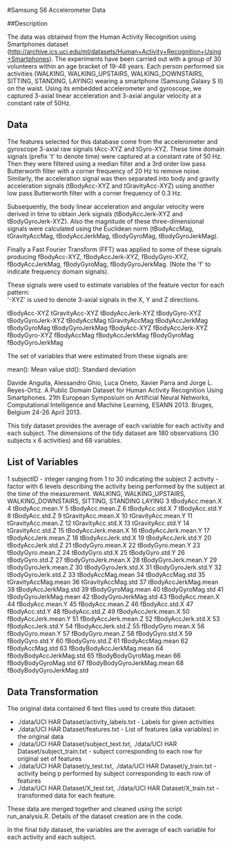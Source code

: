 #Samsung S6 Accelerometer Data

##Description

The data was obtained from the Human Activity Recognition using Smartphones dataset (http://archive.ics.uci.edu/ml/datasets/Human+Activity+Recognition+Using+Smartphones). The experiments have been carried out with a group of 30 volunteers within an age bracket of 19-48 years. Each person performed six activities (WALKING, WALKING_UPSTAIRS, WALKING_DOWNSTAIRS, SITTING, STANDING, LAYING) wearing a smartphone (Samsung Galaxy S II) on the waist. Using its embedded accelerometer and gyroscope, we captured 3-axial linear acceleration and 3-axial angular velocity at a constant rate of 50Hz. 


## Data

The features selected for this database come from the accelerometer and gyroscope 3-axial raw signals tAcc-XYZ and tGyro-XYZ. These time domain signals (prefix 't' to denote time) were captured at a constant rate of 50 Hz. Then they were filtered using a median filter and a 3rd order low pass Butterworth filter with a corner frequency of 20 Hz to remove noise. Similarly, the acceleration signal was then separated into body and gravity acceleration signals (tBodyAcc-XYZ and tGravityAcc-XYZ) using another low pass Butterworth filter with a corner frequency of 0.3 Hz. 

Subsequently, the body linear acceleration and angular velocity were derived in time to obtain Jerk signals (tBodyAccJerk-XYZ and tBodyGyroJerk-XYZ). Also the magnitude of these three-dimensional signals were calculated using the Euclidean norm (tBodyAccMag, tGravityAccMag, tBodyAccJerkMag, tBodyGyroMag, tBodyGyroJerkMag). 

Finally a Fast Fourier Transform (FFT) was applied to some of these signals producing fBodyAcc-XYZ, fBodyAccJerk-XYZ, fBodyGyro-XYZ, fBodyAccJerkMag, fBodyGyroMag, fBodyGyroJerkMag. (Note the 'f' to indicate frequency domain signals). 

These signals were used to estimate variables of the feature vector for each pattern:  
'-XYZ' is used to denote 3-axial signals in the X, Y and Z directions.

tBodyAcc-XYZ
tGravityAcc-XYZ
tBodyAccJerk-XYZ
tBodyGyro-XYZ
tBodyGyroJerk-XYZ
tBodyAccMag
tGravityAccMag
tBodyAccJerkMag
tBodyGyroMag
tBodyGyroJerkMag
fBodyAcc-XYZ
fBodyAccJerk-XYZ
fBodyGyro-XYZ
fBodyAccMag
fBodyAccJerkMag
fBodyGyroMag
fBodyGyroJerkMag

The set of variables that were estimated from these signals are: 

mean(): Mean value
std(): Standard deviation

Davide Anguita, Alessandro Ghio, Luca Oneto, Xavier Parra and Jorge L. Reyes-Ortiz. A Public Domain Dataset for Human Activity Recognition Using Smartphones. 21th European Symposium on Artificial Neural Networks, Computational Intelligence and Machine Learning, ESANN 2013. Bruges, Belgium 24-26 April 2013.

This tidy dataset provides the average of each variable for each activity and each subject. The dimensions of the tidy dataset are 180 observations (30 subjects x 6 activities) and 68 variables. 

## List of Variables

1 subjectID - integer ranging from 1 to 30 indicating the subject
2 activity - factor with 6 levels describing the activity being performed by the subject at the time of the measurement. WALKING, WALKING_UPSTAIRS, WALKING_DOWNSTAIRS, SITTING, STANDING LAYING 
3 tBodyAcc.mean.X 
4 tBodyAcc.mean.Y
5 tBodyAcc.mean.Z
6 tBodyAcc.std.X
7 tBodyAcc.std.Y
8 tBodyAcc.std.Z
9 tGravityAcc.mean.X
10 tGravityAcc.mean.Y
11 tGravityAcc.mean.Z
12 tGravityAcc.std.X
13 tGravityAcc.std.Y
14 tGravityAcc.std.Z
15 tBodyAccJerk.mean.X
16 tBodyAccJerk.mean.Y
17 tBodyAccJerk.mean.Z
18 tBodyAccJerk.std.X
19 tBodyAccJerk.std.Y
20 tBodyAccJerk.std.Z
21 tBodyGyro.mean.X
22 tBodyGyro.mean.Y
23 tBodyGyro.mean.Z
24 tBodyGyro.std.X
25 tBodyGyro.std.Y
26 tBodyGyro.std.Z
27 tBodyGyroJerk.mean.X
28 tBodyGyroJerk.mean.Y
29 tBodyGyroJerk.mean.Z
30 tBodyGyroJerk.std.X
31 tBodyGyroJerk.std.Y
32 tBodyGyroJerk.std.Z
33 tBodyAccMag.mean
34 tBodyAccMag.std
35 tGravityAccMag.mean
36 tGravityAccMag.std
37 tBodyAccJerkMag.mean
38 tBodyAccJerkMag.std
39 tBodyGyroMag.mean
40 tBodyGyroMag.std
41 tBodyGyroJerkMag.mean
42 tBodyGyroJerkMag.std
43 fBodyAcc.mean.X
44 fBodyAcc.mean.Y
45 fBodyAcc.mean.Z
46 fBodyAcc.std.X
47 fBodyAcc.std.Y
48 fBodyAcc.std.Z
49 fBodyAccJerk.mean.X
50 fBodyAccJerk.mean.Y
51 fBodyAccJerk.mean.Z
52 fBodyAccJerk.std.X
53 fBodyAccJerk.std.Y
54 fBodyAccJerk.std.Z
55 fBodyGyro.mean.X
56 fBodyGyro.mean.Y
57 fBodyGyro.mean.Z
58 fBodyGyro.std.X
59 fBodyGyro.std.Y
60 fBodyGyro.std.Z
61 fBodyAccMag.mean
62 fBodyAccMag.std
63 fBodyBodyAccJerkMag.mean
64 fBodyBodyAccJerkMag.std
65 fBodyBodyGyroMag.mean
66 fBodyBodyGyroMag.std
67 fBodyBodyGyroJerkMag.mean
68 fBodyBodyGyroJerkMag.std

## Data Transformation

The original data contained 6 text files used to create this dataset: 
* ./data/UCI HAR Dataset/activity_labels.txt - Labels for given activities
* ./data/UCI HAR Dataset/features.txt - List of features (aka variables) in the original data
* ./data/UCI HAR Dataset/subject_text.txt, ./data/UCI HAR Dataset/subject_train.txt - subject corresponding to each row for original set of features
* ./data/UCI HAR Dataset/y_test.txt, ./data/UCI HAR Dataset/y_train.txt - activity being p performed by subject corresponding to each row of features
* ./data/UCI HAR Dataset/X_test.txt, ./data/UCI HAR Dataset/X_train.txt - transformed data for each feature.

These data are merged together and cleaned using the script run_analysis.R. Details of the dataset creation are in the code. 

In the final tidy dataset, the variables are the average of each variable for each activity and each subject.


